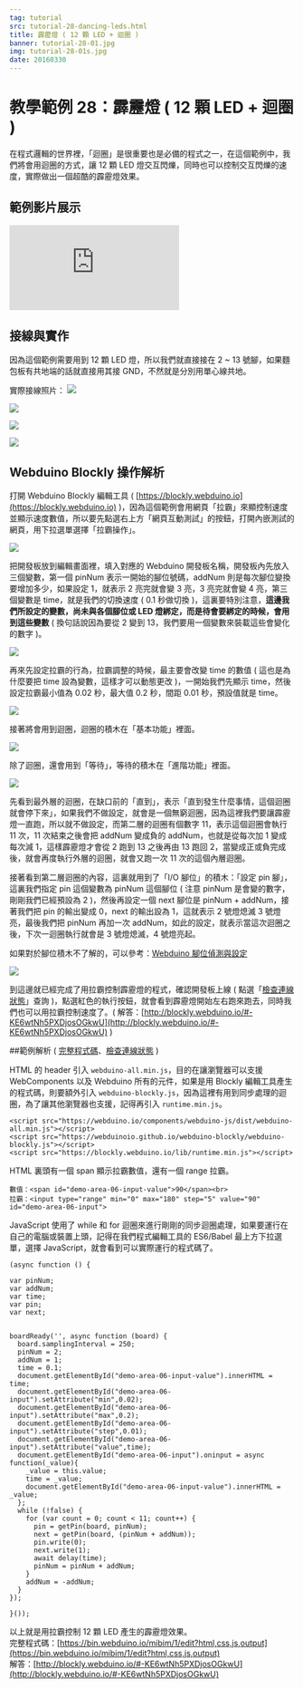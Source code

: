 ```yaml
---
tag: tutorial
src: tutorial-28-dancing-leds.html
title: 霹靂燈 ( 12 顆 LED + 迴圈 )
banner: tutorial-28-01.jpg
img: tutorial-28-01s.jpg
date: 20160330
---
```


<!-- @@master  = ../../_layout.html-->

<!-- @@block  =  meta-->

<title>教學範例 28：霹靂燈 ( 12 顆 LED + 迴圈 ) :::: Webduino = Web × Arduino</title>

<meta name="description" content="在程式邏輯的世界裡，「迴圈」是很重要也是必備的程式之一，在這個範例中，我們將會用迴圈的方式，讓 12 顆 LED 燈交互閃爍，同時也可以控制交互閃爍的速度，實際做出一個超酷的霹靂燈效果。">

<meta itemprop="description" content="在程式邏輯的世界裡，「迴圈」是很重要也是必備的程式之一，在這個範例中，我們將會用迴圈的方式，讓 12 顆 LED 燈交互閃爍，同時也可以控制交互閃爍的速度，實際做出一個超酷的霹靂燈效果。">

<meta property="og:description" content="在程式邏輯的世界裡，「迴圈」是很重要也是必備的程式之一，在這個範例中，我們將會用迴圈的方式，讓 12 顆 LED 燈交互閃爍，同時也可以控制交互閃爍的速度，實際做出一個超酷的霹靂燈效果。">

<meta property="og:title" content="教學範例 28：霹靂燈 ( 12 顆 LED + 迴圈 )" >

<meta property="og:url" content="https://webduino.io/tutorials/tutorial-28-dancing-leds.html">

<meta property="og:image" content="https://webduino.io/img/tutorials/tutorial-28-01s.jpg">

<meta itemprop="image" content="https://webduino.io/img/tutorials/tutorial-28-01s.jpg">

<include src="../_include-tutorials.html"></include>

<!-- @@close-->

<!-- @@block  =  preAndNext-->

<include src="../_include-tutorials-content.html"></include>

<!-- @@close-->

<!-- @@block  =  tutorials-->

# 教學範例 28：霹靂燈 ( 12 顆 LED + 迴圈 )

在程式邏輯的世界裡，「迴圈」是很重要也是必備的程式之一，在這個範例中，我們將會用迴圈的方式，讓 12 顆 LED 燈交互閃爍，同時也可以控制交互閃爍的速度，實際做出一個超酷的霹靂燈效果。

## 範例影片展示

<iframe class="youtube" src="https://www.youtube.com/embed/wwnmfd5Mc-Y" frameborder="0" allowfullscreen></iframe>

## 接線與實作

因為這個範例需要用到 12 顆 LED 燈，所以我們就直接接在 2 ~ 13 號腳，如果麵包板有共地端的話就直接用其接 GND，不然就是分別用單心線共地。

實際接線照片：
![](../img/tutorials/tutorial-28-02.jpg)

![](../img/tutorials/tutorial-28-03.jpg)

![](../img/tutorials/tutorial-28-04.jpg)

![](../img/tutorials/tutorial-28-05.jpg)

## Webduino Blockly 操作解析

打開 Webduino Blockly 編輯工具 ( [https://blockly.webduino.io](https://blockly.webduino.io) )，因為這個範例會用網頁「拉霸」來顯控制速度並顯示速度數值，所以要先點選右上方「網頁互動測試」的按鈕，打開內嵌測試的網頁，用下拉選單選擇「拉霸操作」。

![](../img/tutorials/tutorial-28-06.jpg)

把開發板放到編輯畫面裡，填入對應的 Webduino 開發板名稱，開發板內先放入三個變數，第一個 pinNum 表示一開始的腳位號碼，addNum 則是每次腳位變換要增加多少，如果設定 1，就表示 2 亮完就會變 3 亮，3 亮完就會變 4 亮，第三個變數是 time，就是我們的切換速度 ( 0.1 秒做切換 )，這裏要特別注意，**這邊我們所設定的變數，尚未與各個腳位或 LED 燈綁定，而是待會要綁定的時候，會用到這些變數** ( 換句話說因為要從 2 變到 13，我們要用一個變數來裝載這些會變化的數字 )。

![](../img/tutorials/tutorial-28-07.jpg)

再來先設定拉霸的行為，拉霸調整的時候，最主要會改變 time 的數值 ( 這也是為什麼要把 time 設為變數，這樣才可以動態更改 )，一開始我們先顯示 time，然後設定拉霸最小值為 0.02 秒，最大值 0.2 秒，間距 0.01 秒，預設值就是 time。

![](../img/tutorials/tutorial-28-08.jpg)

接著將會用到迴圈，迴圈的積木在「基本功能」裡面。

![](../img/tutorials/tutorial-28-09.jpg)

除了迴圈，還會用到「等待」，等待的積木在「進階功能」裡面。

![](../img/tutorials/tutorial-28-10.jpg)

先看到最外層的迴圈，在缺口前的「直到」，表示「直到發生什麼事情，這個迴圈就會停下來」，如果我們不做設定，就會是一個無窮迴圈，因為這裡我們要讓霹靂燈一直跑，所以就不做設定，而第二層的迴圈有個數字 11，表示這個迴圈會執行 11 次，11 次結束之後會把 addNum 變成負的 addNum，也就是從每次加 1 變成每次減 1，這樣霹靂燈才會從 2 跑到 13 之後再由 13 跑回 2，當變成正或負完成後，就會再度執行外層的迴圈，就會又跑一次 11 次的這個內層迴圈。

接著看到第二層迴圈的內容，這裏就用到了「I/O 腳位」的積木：「設定 pin 腳」，這裏我們指定 pin 這個變數為 pinNum 這個腳位 ( 注意 pinNum 是會變的數字，剛剛我們已經預設為 2 )，然後再設定一個 next 腳位是 pinNum + addNum，接著我們把 pin 的輸出變成 0，next 的輸出設為 1，這就表示 2 號燈熄滅 3 號燈亮，最後我們把 pinNum 再加一次 addNum，如此的設定，就表示當這次迴圈之後，下次一迴圈執行就會是 3 號燈熄滅，4 號燈亮起。

如果對於腳位積木不了解的，可以參考：[Webduino 腳位偵測與設定](info-10-pin.html)

![](../img/tutorials/tutorial-28-11.jpg)

到這邊就已經完成了用拉霸控制霹靂燈的程式，確認開發板上線 ( 點選「[檢查連線狀態](https://webduino.io/device.html)」查詢 )，點選紅色的執行按鈕，就會看到霹靂燈開始左右跑來跑去，同時我們也可以用拉霸控制速度了。( 解答：[http://blockly.webduino.io/#-KE6wtNh5PXDjosOGkwU](http://blockly.webduino.io/#-KE6wtNh5PXDjosOGkwU) )

##範例解析 ( [完整程式碼](https://bin.webduino.io/mibim/1/edit?html,css,js,output)、[檢查連線狀態](https://webduino.io/device.html) )

HTML 的 header 引入 `webduino-all.min.js`，目的在讓瀏覽器可以支援 WebComponents 以及 Webduino 所有的元件，如果是用 Blockly 編輯工具產生的程式碼，則要額外引入 `webduino-blockly.js`，因為這裡有用到同步處理的迴圈，為了讓其他瀏覽器也支援，記得再引入 `runtime.min.js`。

	<script src="https://webduino.io/components/webduino-js/dist/webduino-all.min.js"></script>
	<script src="https://webduinoio.github.io/webduino-blockly/webduino-blockly.js"></script>
	<script src="https://blockly.webduino.io/lib/runtime.min.js"></script>

HTML 裏頭有一個 span 顯示拉霸數值，還有一個 range 拉霸。

	數值：<span id="demo-area-06-input-value">90</span><br>
	拉霸：<input type="range" min="0" max="180" step="5" value="90" id="demo-area-06-input">

JavaScript 使用了 while 和 for 迴圈來進行剛剛的同步迴圈處理，如果要運行在自己的電腦或裝置上頭，記得在我們程式編輯工具的 ES6/Babel 最上方下拉選單，選擇 JavaScript，就會看到可以實際運行的程式碼了。	

	(async function () {

	var pinNum;
	var addNum;
	var time;
	var pin;
	var next;


	boardReady('', async function (board) {
	  board.samplingInterval = 250;
	  pinNum = 2;
	  addNum = 1;
	  time = 0.1;
	  document.getElementById("demo-area-06-input-value").innerHTML = time;
	  document.getElementById("demo-area-06-input").setAttribute("min",0.02);
	  document.getElementById("demo-area-06-input").setAttribute("max",0.2);
	  document.getElementById("demo-area-06-input").setAttribute("step",0.01);
	  document.getElementById("demo-area-06-input").setAttribute("value",time);
	  document.getElementById("demo-area-06-input").oninput = async function(_value){
	    _value = this.value;
	    time = _value;
	    document.getElementById("demo-area-06-input-value").innerHTML = _value;
	  };
	  while (!false) {
	    for (var count = 0; count < 11; count++) {
	      pin = getPin(board, pinNum);
	      next = getPin(board, (pinNum + addNum));
	      pin.write(0);
	      next.write(1);
	      await delay(time);
	      pinNum = pinNum + addNum;
	    }
	    addNum = -addNum;
	  }
	});

	}());

以上就是用拉霸控制 12 顆 LED 產生的霹靂燈效果。   
完整程式碼：[https://bin.webduino.io/mibim/1/edit?html,css,js,output](https://bin.webduino.io/mibim/1/edit?html,css,js,output)  
解答：[http://blockly.webduino.io/#-KE6wtNh5PXDjosOGkwU](http://blockly.webduino.io/#-KE6wtNh5PXDjosOGkwU)


<!-- @@close-->